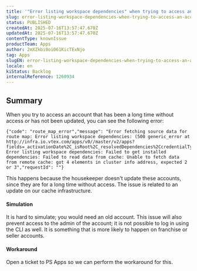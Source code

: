 ```yaml
---
title: '"Error listing workspace dependencies" when trying to access an account'
slug: error-listing-workspace-dependencies-when-trying-to-access-an-account
status: PUBLISHED
createdAt: 2025-07-16T13:57:47.670Z
updatedAt: 2025-07-16T13:57:47.670Z
contentType: knownIssue
productTeam: Apps
author: 2mXZkbi0oi061KicTExNjo
tag: Apps
slugEN: error-listing-workspace-dependencies-when-trying-to-access-an-account
locale: en
kiStatus: Backlog
internalReference: 1260934
---
```


## Summary


When you try to access an account that has been a long time without access or has not been updated, you can see the following error:


    {"code": "route_map_error","message": "Error fetching source data for route map: Error listing workspace dependencies: (500 generic_error at http://infra.io.vtex.com/apps/v0//master/v2/apps?fields=_activationDate%2C_isRoot%2C_resolvedDependencies%2CcredentialType%2Clink%2Cname%2Cpolicies%2Cregistry%2Cvendor%2Cversion) Error listing workspace dependencies: Failed to get installed dependencies: Failed to read data from cache: Unable to fetch data from remote cache: got 4 elements in cluster info address, expected 2 or 3","requestId": ""}


This happens because the housekeeper doesn't update these accounts, since they are for a long time without access. The issue is related to an update on our cache infrastructure.


#### Simulation


It is hard to simulate; you would need an old account. This issue will also prevent access to the admin of the account; it is not possible to log in using the CLI as well. It is something that is more likely to happen on franchise or seller accounts.


#### Workaround


Open a ticket to PS Apps so we can perform the workaround for this.



